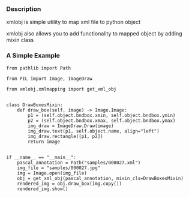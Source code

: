 ### Description
xmlobj is simple utility to map xml file to python object

xmlobj also allows you to add functionality to mapped object by adding mixin class

### A Simple Example
```
from pathlib import Path

from PIL import Image, ImageDraw

from xmlobj.xmlmapping import get_xml_obj


class DrawBoxesMixin:
    def draw_box(self, image) -> Image.Image:
        p1 = (self.object.bndbox.xmin, self.object.bndbox.ymin)
        p2 = (self.object.bndbox.xmax, self.object.bndbox.ymax)
        img_draw = ImageDraw.Draw(image)
        img_draw.text(p1, self.object.name, align="left")
        img_draw.rectangle([p1, p2])
        return image


if __name__ == "__main__":
    pascal_annotation = Path("samples/000027.xml")
    img_file = "samples/000027.jpg"
    img = Image.open(img_file)
    obj = get_xml_obj(pascal_annotation, mixin_cls=DrawBoxesMixin)
    rendered_img = obj.draw_box(img.copy())
    rendered_img.show()

```
